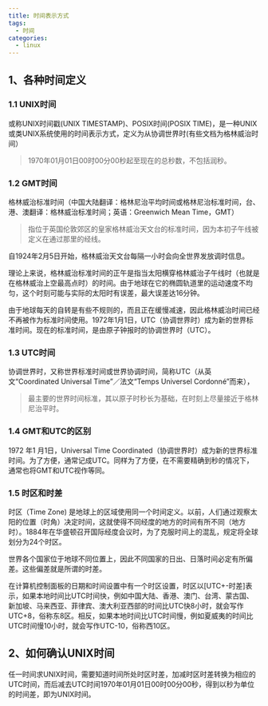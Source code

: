 ```yaml
---
title: 时间表示方式
tags: 
  - 时间
categories:
  - linux
---
```


## 1、各种时间定义

### 1.1 UNIX时间

或称UNIX时间戳(UNIX TIMESTAMP)、POSIX时间(POSIX TIME)，是一种UNIX或类UNIX系统使用的时间表示方式，定义为从协调世界时(有些文档为格林威治时间）

> 1970年01月01日00时00分00秒起至现在的总秒数，不包括润秒。



### 1.2 GMT时间

格林威治标准时间（中国大陆翻译：格林尼治平均时间或格林尼治标准时间，台、港、澳翻译：格林威治标准时间；英语：Greenwich Mean Time，GMT）

> 指位于英国伦敦郊区的皇家格林威治天文台的标准时间，因为本初子午线被定义在通过那里的经线。

自1924年2月5日开始，格林威治天文台每隔一小时会向全世界发放调时信息。

理论上来说，格林威治标准时间的正午是指当太阳横穿格林威治子午线时（也就是在格林威治上空最高点时）的时间。由于地球在它的椭圆轨道里的运动速度不均匀，这个时刻可能与实际的太阳时有误差，最大误差达16分钟。

由于地球每天的自转是有些不规则的，而且正在缓慢减速，因此格林威治时间已经不再被作为标准时间使用。1972年1月1日，UTC（协调世界时）成为新的世界标准时间。现在的标准时间，是由原子钟报时的协调世界时（UTC）。

### 1.3 UTC时间

协调世界时，又称世界标准时间或世界协调时间，简称UTC（从英文“Coordinated Universal Time”／法文“Temps Universel Cordonné”而来），

>  最主要的世界时间标准，其以原子时秒长为基础，在时刻上尽量接近于格林尼治平时。

### 1.4 GMT和UTC的区别

1972 年1 月1日，Universal Time Coordinated（协调世界时）成为新的世界标准时间。为了方便，通常记成UTC。同样为了方便，在不需要精确到秒的情况下，通常也将GMT和UTC视作等同。

### 1.5 时区和时差

时区（Time Zone) 是地球上的区域使用同一个时间定义。以前，人们通过观察太阳的位置（时角）决定时间，这就使得不同经度的地方的时间有所不同（地方时）。1884年在华盛顿召开国际经度会议时，为了克服时间上的混乱，规定将全球划分为24个时区。

世界各个国家位于地球不同位置上，因此不同国家的日出、日落时间必定有所偏差。这些偏差就是所谓的时差。

在计算机控制面板的日期和时间设置中有一个时区设置，时区以[UTC+-时差]表示，如果本地时间比UTC时间快，例如中国大陆、香港、澳门、台湾、蒙古国、新加坡、马来西亚、菲律宾、澳大利亚西部的时间比UTC快8小时，就会写作UTC+8，俗称东8区。相反，如果本地时间比UTC时间慢，例如夏威夷的时间比UTC时间慢10小时，就会写作UTC-10，俗称西10区。

## 2、如何确认UNIX时间

任一时间求UNIX时间，需要知道时间所处时区时差，加减时区时差转换为相应的UTC时间，而后减去UTC时间1970年01月01日00时00分00秒，得到以秒为单位的时间差，即为UNIX时间。